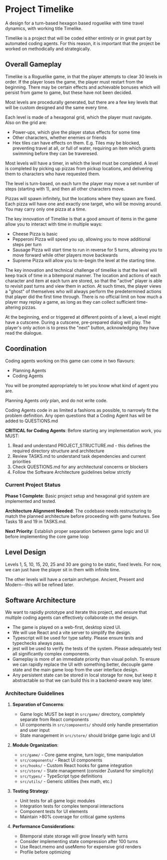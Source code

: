 # Project Timelike

A design for a turn-based hexagon based roguelike with time travel dynamics,
with working title Timelike.

Timelike is a project that will be coded either entirely or in great part by
automated coding agents. For this reason, it is important that the project be
worked on methodically and strategically.

## Overall Gameplay

Timelike is a Roguelike game, in that the player attempts to clear 30 levels in
order. If the player loses the game, the player must restart from the beginning.
There may be certain effects and achievable bonuses which will persist from game
to game, but these have not been decided.

Most levels are procedurally generated, but there are a few key levels that will
be custom designed and the same every time.

Each level is made of a hexagonal grid, which the player must navigate. Also on the
grid are:

* Power-ups, which give the player status effects for some time
* Other characters, whether enemies or friends
* Hex tiles can have effects on them. E.g. Tiles may be blocked, preventing
  travel at all, or full of water, requiring an item which grants swimming
  before they can be traveresed.

Most levels will have a timer, in which the level must be completed. A level is
completed by picking up pizzas from pickup locations, and delivering them to
characters who have requested them.

The level is turn-based, on each turn the player may move a set number of steps
(starting with 1), and then all other characters move.

Pizzas will spawn infinitely, but the locations where they spawn are fixed. Each
pizza will have one and exactly one target, who will be moving around. You may
carry only one pizza at a time.

The key innovation of Timelike is that a good amount of items in the game allow
you to interact with time in multiple ways:

* Cheese Pizza is basic
* Pepperoni Pizza will speed you up, allowing you to move additional steps per turn
* Sausage Pizza will start time to run in reverse for 5 turns, allowing you to move forward while other players move backwards
* Supreme Pizza will allow you to re-begin the level at the starting time.

The key innovation and technical challenge of timelike is that the level will
keep track of time in a bitemporal manner. The location and actions of each
character and item at each turn are stored, so that the "active" player is able
to revisit past turns and view them in action. At such times, the player views a
"ghost" of themselves who will always perform the predetermined actions that
player did the first time through. There is no official limit on how much a
player may replay a game, as long as they can collect sufficient time-altering
pizzas.

At the beginning, end or triggered at different points of a level, a level might
have a cutscene. During a cutscene, pre-prepared dialog will play. The player's
only action is to press the "next" button, acknowledging they have read the
dialogue.

## Coordination

Coding agents working on this game can come in two flavours:

* Planning Agents
* Coding Agents

You will be prompted appropriately to let you know what kind of agent you are.

Planning Agents _only_ plan, and do not write code.

Coding Agents code in as limited a fashions as possible, to narrowly fit the
problem definition. Any open questions that a Coding Agent has will be added to QUESTIONS.md

**CRITICAL for Coding Agents**: Before starting any implementation work, you MUST:
1. Read and understand PROJECT_STRUCTURE.md - this defines the required directory structure and architecture
2. Review TASKS.md to understand task dependencies and current priorities
3. Check QUESTIONS.md for any architectural concerns or blockers
4. Follow the Software Architecture guidelines below strictly

### Current Project Status

**Phase 1 Complete**: Basic project setup and hexagonal grid system are implemented and tested.

**Architecture Alignment Needed**: The codebase needs restructuring to match the planned architecture before proceeding with game features. See Tasks 18 and 19 in TASKS.md.

**Next Priority**: Establish proper separation between game logic and UI before implementing the core game loop


## Level Design

Levels 1, 5, 10, 15, 20, 25 and 30 are going to be static, fixed levels. For now, we can just have the player sit in them with infinite time.

The other levels will have a certain archetype. Ancient, Present and
Modern--this will be refined later.

## Software Architecture

We want to rapidly prototype and iterate this project, and ensure that multiple
coding agents can effectively collaborate on the design.

* The game is played on a web-first, desktop sized UI.
* We will use React and a vite server to simplify the design.
* Typescript will be used for type safety. Please ensure tests and typechecks
  always pass.
* jest will be used to verify the tests of the system. Please adequately test
  all significantly complex components.
* Gameplay is more of an immediate priority than visual polish. To ensure we can
  rapidly replace the UI with something better, decouple game state and the main
  game loop from the user interface design.
* Any persistent state can be stored in local storage for now, but keep it
  abstractable so that we can build this in a backend-aware way later.

### Architecture Guidelines

1. **Separation of Concerns**: 
   - Game logic MUST be kept in `src/game/` directory, completely separate from React components
   - UI components in `src/components/` should only handle presentation and user input
   - State management in `src/store/` should bridge game logic and UI

2. **Module Organization**:
   - `src/game/` - Core game engine, turn logic, time manipulation
   - `src/components/` - React UI components
   - `src/hooks/` - Custom React hooks for game integration
   - `src/store/` - State management (consider Zustand for simplicity)
   - `src/types/` - TypeScript type definitions
   - `src/utils/` - Generic utilities (hex math, etc.)

3. **Testing Strategy**:
   - Unit tests for all game logic modules
   - Integration tests for complex temporal interactions
   - Component tests for UI elements
   - Maintain >80% coverage for critical game systems

4. **Performance Considerations**:
   - Bitemporal state storage will grow linearly with turns
   - Consider implementing state compression after 100 turns
   - Use React.memo and useMemo for expensive grid renders
   - Profile before optimizing

